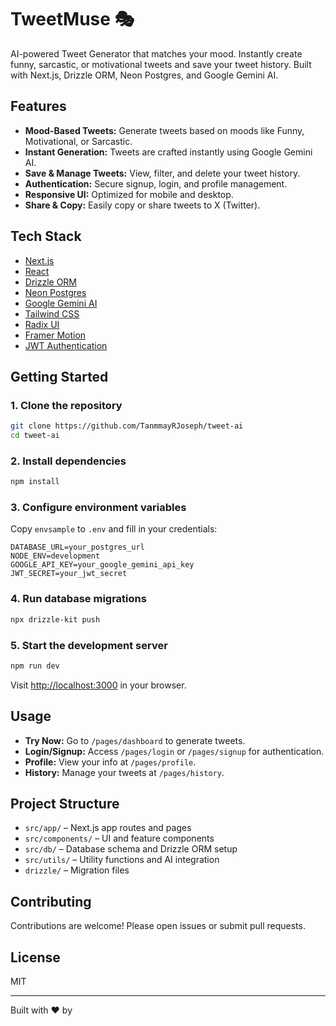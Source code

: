 # TweetMuse 🎭

AI-powered Tweet Generator that matches your mood. Instantly create funny, sarcastic, or motivational tweets and save your tweet history. Built with Next.js, Drizzle ORM, Neon Postgres, and Google Gemini AI.

## Features

- **Mood-Based Tweets:** Generate tweets based on moods like Funny, Motivational, or Sarcastic.
- **Instant Generation:** Tweets are crafted instantly using Google Gemini AI.
- **Save & Manage Tweets:** View, filter, and delete your tweet history.
- **Authentication:** Secure signup, login, and profile management.
- **Responsive UI:** Optimized for mobile and desktop.
- **Share & Copy:** Easily copy or share tweets to X (Twitter).

## Tech Stack

- [Next.js](https://nextjs.org/)
- [React](https://react.dev/)
- [Drizzle ORM](https://orm.drizzle.team/)
- [Neon Postgres](https://neon.tech/)
- [Google Gemini AI](https://ai.google.dev/)
- [Tailwind CSS](https://tailwindcss.com/)
- [Radix UI](https://www.radix-ui.com/)
- [Framer Motion](https://www.framer.com/motion/)
- [JWT Authentication](https://jwt.io/)

## Getting Started

### 1. Clone the repository

```sh
git clone https://github.com/TanmmayRJoseph/tweet-ai
cd tweet-ai
```

### 2. Install dependencies

```sh
npm install
```

### 3. Configure environment variables

Copy `envsample` to `.env` and fill in your credentials:

```
DATABASE_URL=your_postgres_url
NODE_ENV=development
GOOGLE_API_KEY=your_google_gemini_api_key
JWT_SECRET=your_jwt_secret
```

### 4. Run database migrations

```sh
npx drizzle-kit push
```

### 5. Start the development server

```sh
npm run dev
```

Visit [http://localhost:3000](http://localhost:3000) in your browser.

## Usage

- **Try Now:** Go to `/pages/dashboard` to generate tweets.
- **Login/Signup:** Access `/pages/login` or `/pages/signup` for authentication.
- **Profile:** View your info at `/pages/profile`.
- **History:** Manage your tweets at `/pages/history`.

## Project Structure

- `src/app/` – Next.js app routes and pages
- `src/components/` – UI and feature components
- `src/db/` – Database schema and Drizzle ORM setup
- `src/utils/` – Utility functions and AI integration
- `drizzle/` – Migration files

## Contributing

Contributions are welcome! Please open issues or submit pull requests.

## License

MIT

---

Built with ❤️ by